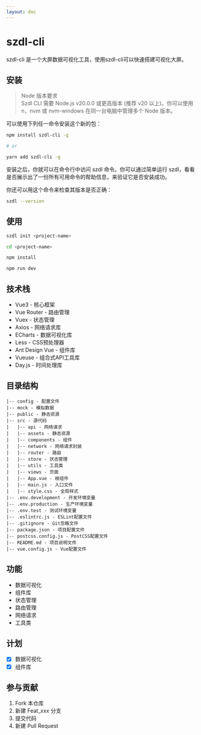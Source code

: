 ```yaml
---
layout: doc
---
```


# szdl-cli
szdl-cli 是一个大屏数据可视化工具，使用szdl-cli可以快速搭建可视化大屏。

## 安装
> Node 版本要求  
> Szdl CLI 需要 Node.js v20.0.0 或更高版本 (推荐 v20 以上)。你可以使用 n，nvm 或 nvm-windows 在同一台电脑中管理多个 Node 版本。

可以使用下列任一命令安装这个新的包：
```bash
npm install szdl-cli -g

# or 

yarn add szdl-cli -g
```
安装之后，你就可以在命令行中访问 szdl 命令。你可以通过简单运行 szdl，看看是否展示出了一份所有可用命令的帮助信息，来验证它是否安装成功。

你还可以用这个命令来检查其版本是否正确：
```bash
szdl --version
```

## 使用
```bash
szdl init <project-name>

cd <project-name>

npm install

npm run dev
```

## 技术栈
- Vue3 - 核心框架
- Vue Router - 路由管理
- Vuex - 状态管理
- Axios - 网络请求库
- ECharts - 数据可视化库
- Less - CSS预处理器
- Ant Design Vue - 组件库
- Vueuse - 组合式API工具库
- Day.js - 时间处理库

## 目录结构
```
|-- config - 配置文件
|-- mock - 模拟数据
|-- public - 静态资源
|-- src - 源代码
|   |-- api - 网络请求
|   |-- assets - 静态资源
|   |-- components - 组件
|   |-- network - 网络请求封装
|   |-- router - 路由
|   |-- store - 状态管理
|   |-- utils - 工具类
|   |-- views - 页面
|   |-- App.vue - 根组件
|   |-- main.js - 入口文件
|   |-- style.css - 全局样式
|-- .env.development - 开发环境变量
|-- .env.production - 生产环境变量
|-- .env.test - 测试环境变量
|-- .eslintrc.js - ESLint配置文件
|-- .gitignore - Git忽略文件
|-- package.json - 项目配置文件
|-- postcss.config.js - PostCSS配置文件
|-- README.md - 项目说明文件
|-- vue.config.js - Vue配置文件
```

## 功能
- 数据可视化
- 组件库
- 状态管理
- 路由管理
- 网络请求
- 工具类

## 计划
- [x] 数据可视化
- [x] 组件库

## 参与贡献
1. Fork 本仓库
2. 新建 Feat_xxx 分支
3. 提交代码
4. 新建 Pull Request

